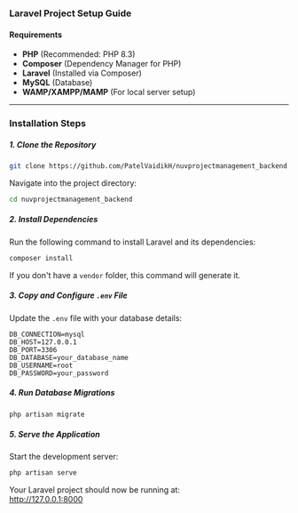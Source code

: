 ### Laravel Project Setup Guide

#### Requirements  
 
- **PHP** (Recommended: PHP 8.3)  
- **Composer** (Dependency Manager for PHP)  
- **Laravel** (Installed via Composer)  
- **MySQL** (Database)  
- **WAMP/XAMPP/MAMP** (For local server setup)   

---

### Installation Steps  

##### 1. Clone the Repository  
```bash
git clone https://github.com/PatelVaidikH/nuvprojectmanagement_backend.git
```
Navigate into the project directory:  
```bash
cd nuvprojectmanagement_backend
```

##### 2. Install Dependencies  
Run the following command to install Laravel and its dependencies:  
```bash
composer install
```
If you don't have a `vendor` folder, this command will generate it.

##### 3. Copy and Configure `.env` File  
Update the `.env` file with your database details:  
```plaintext
DB_CONNECTION=mysql  
DB_HOST=127.0.0.1  
DB_PORT=3306  
DB_DATABASE=your_database_name  
DB_USERNAME=root  
DB_PASSWORD=your_password  
```

##### 4. Run Database Migrations  
```bash
php artisan migrate
```

##### 5. Serve the Application  
Start the development server:  
```bash
php artisan serve
```
Your Laravel project should now be running at:  
http://127.0.0.1:8000 
